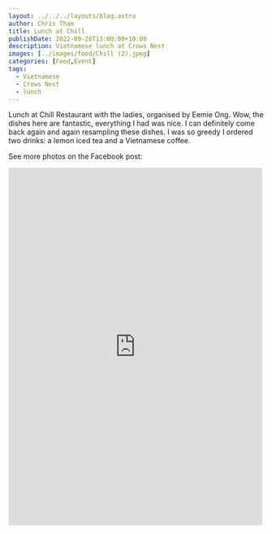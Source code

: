```yaml
---
layout: ../../../layouts/blog.astro
author: Chris Tham
title: Lunch at Chill
publishDate: 2022-09-28T13:00:00+10:00
description: Vietnamese lunch at Crows Nest
images: [../images/food/Chill (2).jpeg]
categories: [Food,Event]
tags:
  - Vietnamese
  - Crows Nest
  - lunch
---
```


Lunch at Chill Restaurant with the ladies, organised by Eemie Ong. Wow, the dishes here are fantastic, everything I had was nice. I can definitely come back again and again resampling these dishes. I was so greedy I ordered two drinks: a lemon iced tea and a Vietnamese coffee.

See more photos on the Facebook post:

<iframe src="https://www.facebook.com/plugins/post.php?href=https%3A%2F%2Fwww.facebook.com%2Fchris1.tham%2Fposts%2Fpfbid02JxF37nHpydekKzG3kiC22oSBSEJARc2P5CEHiRwkAR344FzdumTJvR8SgpT55WWJl&show_text=true&width=500" width="500" height="703" style="border:none;overflow:hidden" scrolling="no" frameborder="0" allowfullscreen="true" allow="autoplay; clipboard-write; encrypted-media; picture-in-picture; web-share"></iframe>
